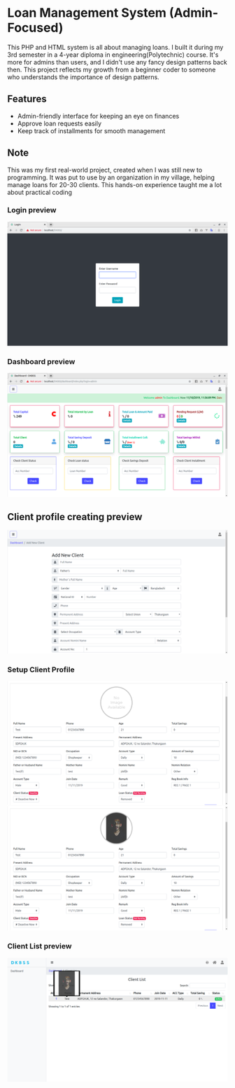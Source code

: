 # Loan Management System (Admin-Focused)

This PHP and HTML system is all about managing loans. I built it during my 3rd semester in a 4-year diploma in engineering(Polytechnic) course. It's more for admins than users, and I didn't use any fancy design patterns back then. This project reflects my growth from a beginner coder to someone who understands the importance of design patterns.

## Features
- Admin-friendly interface for keeping an eye on finances
- Approve loan requests easily
- Keep track of installments for smooth management

## Note
This was my first real-world project, created when I was still new to programming. It was put to use by an organization in my village, helping manage loans for 20-30 clients. This hands-on experience taught me a lot about practical coding
<br>

### Login preview
![ss 1](ss/1.png)
### Dashboard preview
![ss 1](ss/2.png)
## Client profile creating preview
![ss 1](ss/3.png)
### Setup Client Profile
![ss 1](ss/4.png)
![ss 1](ss/5.png)
### Client List preview
![ss 1](ss/6.png)

